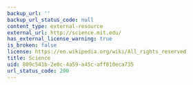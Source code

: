 ```yaml
---
backup_url: ''
backup_url_status_code: null
content_type: external-resource
external_url: http://science.mit.edu/
has_external_license_warning: true
is_broken: false
license: https://en.wikipedia.org/wiki/All_rights_reserved
title: Science
uid: 809c541b-2e0c-4a59-a45c-aff810eca735
url_status_code: 200
---
```

